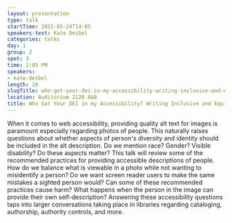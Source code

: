 ```yaml
---
layout: presentation
type: talk 
startTime: 2022-05-24T14:05
speakers-text: Kate Deibel
categories: talks
day: 1
group: 2
spot: 3
time: 2:05 PM
speakers:
- kate-deibel
length: 20
slugTitle: who-got-your-dei-in-my-accessibility-writing-inclusive-and-equitable-alt-text-for-diverse-communities
location: Auditorium 2120 A&B
title: Who Got Your DEI in my Accessibility? Writing Inclusive and Equitable Alt Text for Diverse Communities
---
```

When it comes to web accessibility, providing quality alt text for images is paramount especially regarding photos of people. This naturally raises questions about whether aspects of person's diversity and identity should be included in the alt description. Do we mention race? Gender? Visible disability? Do these aspects matter? This talk will review some of the recommended practices for providing accessible descriptions of people. How do we balance what is viewable in a photo while not wanting to misidentify a person? Do we want screen reader users to make the same mistakes a sighted person would? Can some of these recommended practices cause harm? What happens when the person in the image can provide their own self-description? Answering these accessibility questions taps into larger conversations taking place in libraries regarding cataloging, authorship, authority controls, and more.